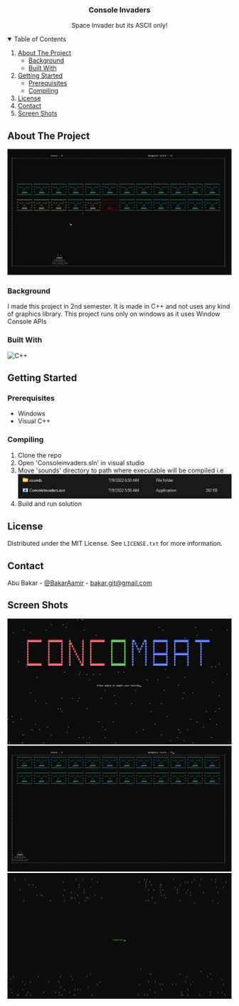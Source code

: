<h3 align="center">Console Invaders</h3>
<p align="center">Space Invader but its ASCII only!</p>
<!-- TABLE OF CONTENTS -->
<details open>
  <summary>Table of Contents</summary>
  <ol>
    <li>
      <a href="#about-the-project">About The Project</a>
      <ul>
        <li><a href="#background">Background</a></li>
        <li><a href="#built-with">Built With</a></li>
      </ul>
    </li>
    <li>
      <a href="#getting-started">Getting Started</a>
      <ul>
        <li><a href="#prerequisites">Prerequisites</a></li>
        <li><a href="#compiling">Compiling</a></li>
      </ul>
    </li>
    <li><a href="#license">License</a></li>
    <li><a href="#contact">Contact</a></li>
    <li><a href="#screen-shots">Screen Shots</a></li>
  </ol>
</details>

## About The Project

![Project Screen Shot 3](https://github.com/bakar-git/Console-Invaders/blob/main/screen%20shots/Level1%20b.png)

### Background

I made this project in 2nd semester. It is made in C++ and not uses any kind of graphics library. This project runs only on windows as it uses Window Console APIs 

### Built With

![C++](https://img.shields.io/badge/c++-%2300599C.svg?style=for-the-badge&logo=c%2B%2B&logoColor=white)

## Getting Started

### Prerequisites

* Windows
* Visual C++

### Compiling

1. Clone the repo
2. Open 'Consoleinvaders.sln' in visual studio
3. Move 'sounds' directory to path where executable will be compiled i.e
![placing sounds directory](https://github.com/bakar-git/Console-Invaders/blob/main/screen%20shots/Sound%20Dir.png)
4. Build and run solution

## License

Distributed under the MIT License. See `LICENSE.txt` for more information.

## Contact

Abu Bakar - [@BakarAamir](https://twitter.com/BakarAamir) - bakar.git@gmail.com

## Screen Shots

![Project Screen Shot 1](https://github.com/bakar-git/Console-Invaders/blob/main/screen%20shots/WelcomeScreen.png)
![Project Screen Shot 2](https://github.com/bakar-git/Console-Invaders/blob/main/screen%20shots/Level1%20a.png)
![Project Screen Shot 4](https://github.com/bakar-git/Console-Invaders/blob/main/screen%20shots/GameOver.png)
